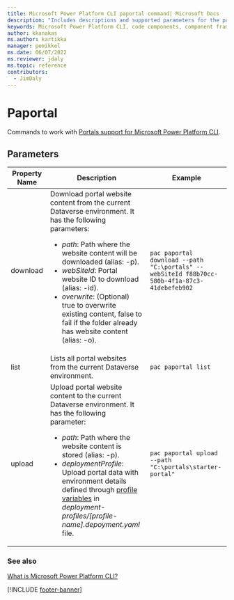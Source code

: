 ```yaml
---
title: Microsoft Power Platform CLI paportal command| Microsoft Docs
description: "Includes descriptions and supported parameters for the paportal command."
keywords: Microsoft Power Platform CLI, code components, component framework, CLI
author: kkanakas
ms.author: kartikka
manager: pemikkel
ms.date: 06/07/2022
ms.reviewer: jdaly
ms.topic: reference
contributors:
  - JimDaly
---
```


# Paportal

Commands to work with [Portals support for Microsoft Power Platform CLI](/power-apps/maker/portals/power-apps-cli).

## Parameters

| Property Name | Description                                                                                                                                                                                                                                                                                                                                                                                                 | Example                                                                                      |
| ------------- | ----------------------------------------------------------------------------------------------------------------------------------------------------------------------------------------------------------------------------------------------------------------------------------------------------------------------------------------------------------------------------------------------------------- | -------------------------------------------------------------------------------------------- |
| download      | Download portal website content from the current Dataverse environment. It has the following parameters: <ul><li>_path_: Path where the website content will be downloaded (alias: -p).</li><li>_webSiteId_: Portal website ID to download (alias: -id).</li><li>_overwrite_: (Optional) true to overwrite existing content, false to fail if the folder already has website content (alias: -o).</li></ul> | `pac paportal download --path "C:\portals" --webSiteId f88b70cc-580b-4f1a-87c3-41debefeb902` |
| list          | Lists all portal websites from the current Dataverse environment.                                                                                                                                                                                                                                                                                                                                           | `pac paportal list`                                                                          |
| upload        | Upload portal website content to the current Dataverse environment. It has the following parameter:<ul><li>_path_: Path where the website content is stored (alias: -p).</li><li>_deploymentProfile_: Upload portal data with environment details defined through [profile variables](/powerapps/maker/portals/power-apps-cli) in _deployment-profiles/[profile-name].depoyment.yaml_ file.</li></ul>       | `pac paportal upload --path "C:\portals\starter-portal"`                                     |

### See also

[What is Microsoft Power Platform CLI?](../introduction.md)

[!INCLUDE [footer-banner](../../../includes/footer-banner.md)]
